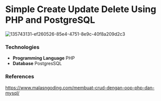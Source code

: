 # Simple Create Update Delete Using PHP and PostgreSQL

![135743131-ef260526-85e4-4751-8e9c-40f8a209d2c3](https://user-images.githubusercontent.com/55520351/142749703-cb6bdfb6-92ef-4c9b-b9b2-694259367bfd.png)
### Technologies
- <b>Programming Language</b> PHP
- <b>Database</b> PostgresSQL
### References
https://www.malasngoding.com/membuat-crud-dengan-oop-php-dan-mysql/ 
